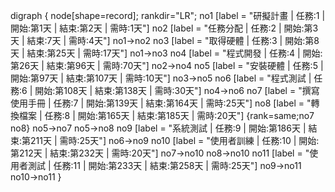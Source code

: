 digraph {
	node[shape=record];
	rankdir="LR";
    no1 [label = "研擬計畫 | 任務:1 | 開始:第1天 | 結束:第2天 | 需時:1天"]
    no2 [label = "任務分配 | 任務:2 | 開始:第3天 | 結束:7天 | 需時:4天"]
    no1->no2
    no3 [label = "取得硬體 | 任務:3 | 開始:第8天 | 結束:第25天 | 需時:17天"]
    no1->no3
    no4 [label = "程式開發 | 任務:4 | 開始:第26天 | 結束:第96天 | 需時:70天"]
    no2->no4
    no5 [label = "安裝硬體 | 任務:5 | 開始:第97天 | 結束:第107天 | 需時:10天"]
    no3->no5
    no6 [label = "程式測試 | 任務:6 | 開始:第108天 | 結束:第138天 | 需時:30天"]
    no4->no6
    no7 [label = "撰寫使用手冊 | 任務:7 | 開始:第139天 | 結束:第164天 | 需時:25天"]
    no8 [label = "轉換檔案 | 任務:8 | 開始:第165天 | 結束:第185天 | 需時:20天"]
    {rank=same;no7 no8}
    no5->no7
    no5->no8
    no9 [label = "系統測試 | 任務:9 | 開始:第186天 | 結束:第211天 | 需時:25天"]
    no6->no9
    no10 [label = "使用者訓練 | 任務:10 | 開始:第212天 | 結束:第232天 | 需時:20天"]
    no7->no10
    no8->no10
    no11 [label = "使用者測試 | 任務:11 | 開始:第233天 | 結束:第258天 | 需時:25天"]
    no9->no11
    no10->no11
}
